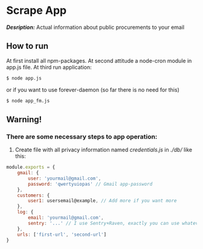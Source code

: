 # Scrape App
***Desription:*** Actual information about public procurements to your email

## How to run
At first install all npm-packages.
At second attitude a node-cron module in app.js file.
At third run application:
```sh
$ node app.js
```
or if you want to use forever-daemon (so far there is no need for this)
```sh
$ node app_fm.js
```

## Warning! 
### There are some necessary steps to app operation:
1. Create file with all privacy information named _credentials.js_ in _./db/_ like this:
```js
module.exports = {
    gmail: {
        user: 'yourmail@gmail.com',
        password: 'qwertyuiopas' // Gmail app-password
    },
    customers: {
        user1: usersemail@example, // Add more if you want more
    },
    log: {
        email: 'yourmail@gmail.com',
        sentry: '...' // I use Sentry+Raven, exactly you can use whatever you want (just removed all errors handling with Raven)
    },
    urls: ['first-url', 'second-url']
}